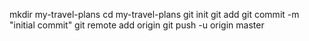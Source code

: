 mkdir my-travel-plans
cd my-travel-plans
git init
git add
git commit -m "initial commit"
git remote add origin <repository-url>
git push -u origin master
